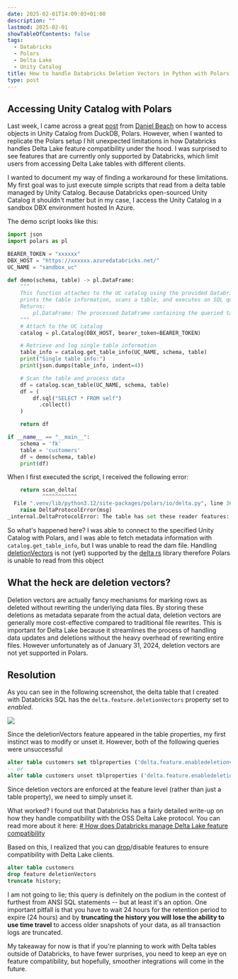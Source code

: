 ```yaml
---
date: 2025-02-01T14:09:03+01:00
description: ""
lastmod: 2025-02-01
showTableOfContents: false
tags:
  - Databricks
  - Polars
  - Delta Lake
  - Unity Catalog
title: How to handle Databricks Deletion Vectors in Python with Polars
type: post
---
```

## Accessing Unity Catalog with Polars

Last week, I came across a great [post](https://substack.com/@dataengineeringcentral/p-155796796) from [Daniel Beach](https://www.linkedin.com/in/daniel-beach-6ab8b4132/) on how to access objects in Unity Catalog from DuckDB, Polars. However, when I wanted to replicate the Polars setup I hit unexpected limitations in how Databricks handles Delta Lake feature compatibility under the hood.
I was surprised to see features that are currently only supported by Databricks, which limit users from accessing Delta Lake tables with different clients.

I wanted to document my way of finding a workaround for these limitations.
My first goal was to just execute simple scripts that read from a delta table managed by Unity Catalog. Because Databricks open-sourced Unity Catalog it shouldn't matter but in my case, I access the Unity Catalog in a sandbox DBX environment hosted In Azure. 

The demo script looks like this:

```python
import json
import polars as pl

BEARER_TOKEN = "xxxxxx"
DBX_HOST = "https://xxxxxx.azuredatabricks.net/"
UC_NAME = "sandbox_uc"

def demo(schema, table) -> pl.DataFrame:
    """
    This function attaches to the UC catalog using the provided Databricks host and token,
    prints the table information, scans a table, and executes an SQL query on it.
    Returns:
        pl.DataFrame: The processed DataFrame containing the queried table data.
    """
    # Attach to the UC catalog
    catalog = pl.Catalog(DBX_HOST, bearer_token=BEARER_TOKEN)

    # Retrieve and log single table information
    table_info = catalog.get_table_info(UC_NAME, schema, table)
    print("Single table info:")
    print(json.dumps(table_info, indent=4))

    # Scan the table and process data
    df = catalog.scan_table(UC_NAME, schema, table)
    df = (
        df.sql("SELECT * FROM self")
          .collect()
    )

    return df

if __name__ == "__main__":
    schema = 'fk'
    table = 'customers'
    df = demo(schema, table)
    print(df)
```

 When I first executed the script, I received the following error:

```python
    return scan_delta(
           ^^^^^^^^^^^
  File ".venv/lib/python3.12/site-packages/polars/io/delta.py", line 366, in scan_delta
    raise DeltaProtocolError(msg)
_internal.DeltaProtocolError: The table has set these reader features: {'deletionVectors'} but these are not yet supported by the polars delta scanner.
```
So what's happened here? 
I was able to connect to the specified Unity Catalog with Polars, and I was able to fetch metadata information with `catalog.get_table_info`, but I was unable to read the dam file. Handling [deletionVectors](https://docs.databricks.com/en/delta/deletion-vectors.html) is not (yet) supported by the [delta rs](https://github.com/delta-io/delta-rs) library therefore Polars is unable to read from this object

## What the heck are deletion vectors? 
Deletion vectors are actually fancy mechanisms for marking rows as deleted without rewriting the underlying data files.  By storing these deletions as metadata separate from the actual data, deletion vectors are generally more cost-effective compared to traditional file rewrites.
This is important for Delta Lake because it streamlines the process of handling data updates and deletions without the heavy overhead of rewriting entire files.  However unfortunately as of January 31, 2024, deletion vectors are not yet supported in Polars.
## Resolution

As you can see in the following screenshot, the delta table that I created with Databricks SQL has the `delta.feature.deletionVectors` property set to *enabled*. 

![](/images/dbx-deletionVectors.png)

Since the deletionVectors feature appeared in the table properties, my first instinct was to modify or unset it.
However, both of the following queries were unsuccessful

```sql
alter table customers set tblproperties ('delta.feature.enabledeletionvectors' = false);
-- or
alter table customers unset tblproperties ('delta.feature.enabledeletionvectors');
```
Since deletion vectors are enforced at the feature level (rather than just a table property), we need to simply unset it.

What worked?  I found out that Databricks has a fairly detailed write-up on how they handle compatibility with the OSS Delta Lake protocol. You can read more about it here: [# How does Databricks manage Delta Lake feature compatibility](https://docs.databricks.com/en/delta/feature-compatibility.html#how-does-databricks-manage-delta-lake-feature-compatibility)

Based on this, I realized that you can [drop](https://docs.databricks.com/en/delta/drop-feature.html )/disable features to ensure compatibility with Delta Lake clients.

```sql
alter table customers
drop feature deletionVectors
truncate history;
```

I am not going to lie; this query is definitely on the podium in the contest of furthest from ANSI SQL statements -- but at least it's an option. One important pitfall is that you have to wait 24 hours for the retention period to expire (24 hours) and by **truncating the history you will lose the ability to use time travel** to access older snapshots of your data, as all transaction logs are truncated.

My takeaway for now is that if you're planning to work with Delta tables outside of Databricks, to have fewer surprises, you need to keep an eye on feature compatibility, but hopefully, smoother integrations will come in the future.
